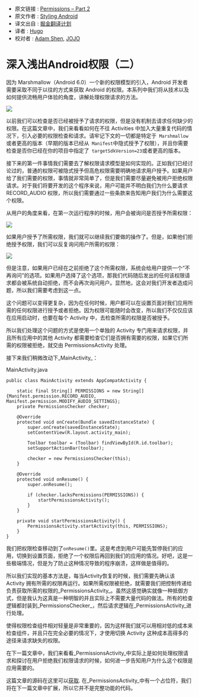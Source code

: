 * 原文链接 : [Permissions – Part 2](https://blog.stylingandroid.com/permissions-part-2/)
* 原文作者 : [Styling Android](https://blog.stylingandroid.com/)
* 译文出自 : [掘金翻译计划](https://github.com/xitu/gold-miner)
* 译者 : [Hugo](https://github.com/xcc3641)
* 校对者 : [Adam Shen](https://github.com/shenxn), [JOJO](https://github.com/Sausure)


# 深入浅出Android权限（二）

因为 Marshmallow（Android 6.0）一个新的权限模型的引入，Android 开发者需要采取不同于以往的方式来获取 Android 的权限。本系列中我们将从技术以及如何提供流畅用户体验的角度，讲解处理权限请求的方法。  

[![](http://ww3.sinaimg.cn/large/9b5c8bd8jw1f0krztdaoej206o06o0sy.jpg)](https://blog.stylingandroid.com/permissions-part-1/icon_no_permission/)  

以前我们可以检查是否已经被授予了请求的权限，但是没有机制去请求任何缺少的权限。在这篇文章中，我们来看看如何在不往 Activities 中加入大量重复代码的情况下，引入必要的权限检查和请求。请牢记下文的一切都是特定于` Marshmallow`或者更高的版本（早期的版本已经从` Manifest`中隐式授予了权限），并且你需要检查是否你已经在你的项目中指定了` targetSdkVersion=23`或者更高的版本。

接下来的第一件事情我们需要去了解权限请求模型是如何实现的。正如我们已经讨论过的，普通的权限可被隐式授予但高危权限需要明确地请求用户授予。如果用户给了我们需要的权限，事情就非常简单了，但是我们需要尽量避免被用户拒绝权限请求。对于我们将要开发的这个程序来说，用户可能并不明白我们为什么要请求 RECORD_AUDIO 权限，所以我们需要通过一些条款来告知用户我们为什么需要这个权限。

从用户的角度来看，在第一次运行程序的时候，用户会被询问是否授予所需权限：

![](http://ww2.sinaimg.cn/large/675f4a91jw1f1dpk1jhhlj21kw16ogof.jpg)

如果用户授予了所需权限，我们就可以继续我们要做的操作了。但是，如果他们拒绝授予权限，我们可以反复询问用户所需的权限：

![](http://ww3.sinaimg.cn/large/675f4a91jw1f1dpivkftsj21kw16odiq.jpg)

但是注意，如果用户已经在之前拒绝了这个所需权限，系统会给用户提供一个“不再询问”的选项。如果用户选择了这个选项，那我们代码随后发出的任何该权限请求都会被系统自动拒绝，而不会再次询问用户。显然地，这会对我们开发者造成问题，所以我们需要考虑到这一点。

这个问题可以变得更复杂，因为在任何时候，用户都可以在设置页面对我们应用所需的任何权限进行授予或者拒绝。因为权限可能随时会改变，所以我们不仅仅应该在应用启动时，也要在每个 Activity 中，去检查所需的权限是否被授予。

所以我们处理这个问题的方式是使用一个单独的 Activity 专门用来请求权限，并且所有应用中的其他 Activity 都需要检查它们是否拥有需要的权限，如果它们所需的权限被拒绝，就交由 PermissionsActivity 处理。

接下来我们稍微改动下_MainActivity_：

MainActivity.java

    public class MainActivity extends AppCompatActivity {

        static final String[] PERMISSIONS = new String[]{Manifest.permission.RECORD_AUDIO, Manifest.permission.MODIFY_AUDIO_SETTINGS};
        private PermissionsChecker checker;

        @Override
        protected void onCreate(Bundle savedInstanceState) {
            super.onCreate(savedInstanceState);
            setContentView(R.layout.activity_main);

            Toolbar toolbar = (Toolbar) findViewById(R.id.toolbar);
            setSupportActionBar(toolbar);

            checker = new PermissionsChecker(this);
        }

        @Override
        protected void onResume() {
            super.onResume();

            if (checker.lacksPermissions(PERMISSIONS)) {
                startPermissionsActivity();
            }
        }

        private void startPermissionsActivity() {
            PermissionsActivity.startActivity(this, PERMISSIONS);
        }
    }


我们把权限检查移动到了`onResume()`里。这是考虑到用户可能先暂停我们的应用，切换到设置页面，拒绝了一个权限后再回到我们的应用的情况。好吧，这是一些极端情况，但是为了防止这种情况导致的程序崩溃，这样做是值得的。

所以我们实现的基本方法是，每当Activity恢复的时候，我们需要先确认该 Activity 拥有所需的权限再运行。如果所需权限被拒绝，就需要我们把控制传递给负责获取所需的权限的_PermissionsActivity_。虽然这感觉确实就像一种抵御方式，但是我认为这真是一种明智的并且实际上不需要大量代码的做法。所有的检查逻辑都封装到_PermissionsChecker_，然后请求逻辑在_PermissionsActivity_进行处理。

使得权限检查组件相对轻量是非常重要的，因为这样我们就可以用相对低的成本来检查组件，并且只在完全必要的情况下，才使用切换 Activity 这种成本高得多的途径来请求缺失的权限。

在下一篇文章中，我们来看看_PermissionsActivity_中实际上是如何处理权限请求和探讨在用户拒绝我们权限请求的时候，如何进一步告知用户为什么这个权限是应用需要的。

这篇文章的源码在这里可以[获取](https://github.com/StylingAndroid/Permissions/tree/Part2). 在_PermissionsActivity_中有一个占位符，我们将在下一篇文章中扩展，所以它并不是完整功能的代码。

